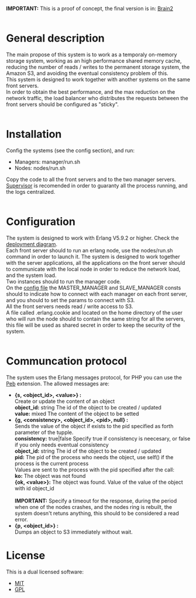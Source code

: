 <b>IMPORTANT:</b>  This is a proof of concept, the final version is in: [Brain2](https://github.com/alonsovidales/Brain2/)<br />
<br />

# General description
The main propose of this system is to work as a temporaly on-memory storage system, working as an high performance shared memory cache, reducing the number of reads / writes to the permanent storage system, the Amazon S3, and avoiding the eventual consistency problem of this.<br />
This system is designed to work together with another systems on the same front servers.<br />
In order to obtain the best performance, and the max reduction on the network traffic, the load balancer who distributes the requests between the front servers should be configured as "sticky".<br />
<br/>
# Installation
Config the systems (see the config section), and run:<br />
* Managers: manager/run.sh
* Nodes: nodes/run.sh

Copy the code to all the front servers and to the two manager servers.<br />
[Supervisor](http://pypi.python.org/pypi/supervisor) is recomended in order to guaranty all the process running, and the logs centralized.<br />
<br />
# Configuration
The system is designed to work with Erlang V5.9.2 or higher. Check the [deployment diagram](https://github.com/alonsovidales/Brain/blob/master/docs/brain_deployment_diagram.png).<br />
Each front server should to run an erlang node, use the nodes/run.sh command in order to launch it. The system is designed to work together with the server applications, all the applications on the front server should to communicate with the local node in order to reduce the network load, and the system load.<br />
Two instances should to run the manager code.<br />
On the [config file](https://github.com/alonsovidales/Brain/blob/master/shared/config.hrl) the MASTER_MANAGER and SLAVE_MANAGER consts should to indicate how to connect with each manager on each front server, and you should to set the params to connect with S3.<br />
All the front servers needs read / write access to S3.<br />
A file called .erlang.cookie  and located on the home directory of the user who will run the node should to contain the same string for all the servers, this file will be used as shared secret in order to keep the security of the system.<br />
<br />
# Communcation protocol
The system uses the Erlang messages protocol, for PHP you can use the [Peb](http://code.google.com/p/mypeb/) extension. The allowed messages are:<br />
* <b>{s, &lt;object_id&gt;, &lt;value&gt;} :</b><br />
    Create or update the content of an object<br />
        <b>object_id:</b> string The id of the object to be created / updated<br />
        <b>value:</b> mixed The content of the object to be setted
* <b>{g, &lt;consistency&gt;, &lt;object_id&gt;, &lt;pid&gt;, null} :</b><br />
    Sends the value of the object if exists to the pid specified as forth parameter of the tupple.<br />
        <b>consistency:</b> true|false Specify true if consistency is neecesary, or false if you only needs eventual consistency<br />
        <b>object_id:</b> string The id of the object to be created / updated<br/>
        <b>pid:</b> The pid of the process who needs the object, use self() if the process is the current process<br />
    Values are sent to the process with the pid specified after the call:<br />
        <b>ko:</b> The object was not found<br />
        <b>{ok, &lt;value&gt;}:</b> The object was found. Value of the value of the object with id object_id<br />
    <br />
    <b>IMPORTANT:</b> Specify a timeout for the response, during the period when one of the nodes crashes, and the nodes ring is rebuilt, the system doesn't retuns anything, this should to be considered a read error.<br />
* <b>{p, &lt;object_id&gt;} :</b><br />
    Dumps an object to S3 immediately without wait.<br />

# License
This is a dual licensed software:<br />
* [MIT](http://opensource.org/licenses/MIT)
* [GPL](http://www.gnu.org/licenses/gpl.html)
